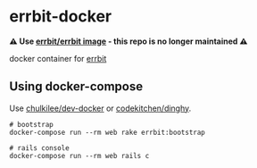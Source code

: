 # errbit-docker

**:warning: Use [errbit/errbit image](https://hub.docker.com/r/errbit/errbit/) - this repo is no longer maintained :warning:**

docker container for [errbit](https://github.com/errbit/errbit)

## Using docker-compose

Use [chulkilee/dev-docker](https://github.com/chulkilee/dev-docker) or [codekitchen/dinghy](https://github.com/codekitchen/dinghy).

```
# bootstrap
docker-compose run --rm web rake errbit:bootstrap

# rails console
docker-compose run --rm web rails c
```
